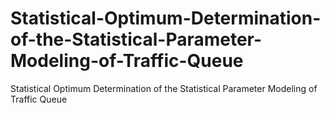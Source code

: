 # Statistical-Optimum-Determination-of-the-Statistical-Parameter-Modeling-of-Traffic-Queue
Statistical Optimum Determination of the Statistical Parameter Modeling of Traffic Queue
